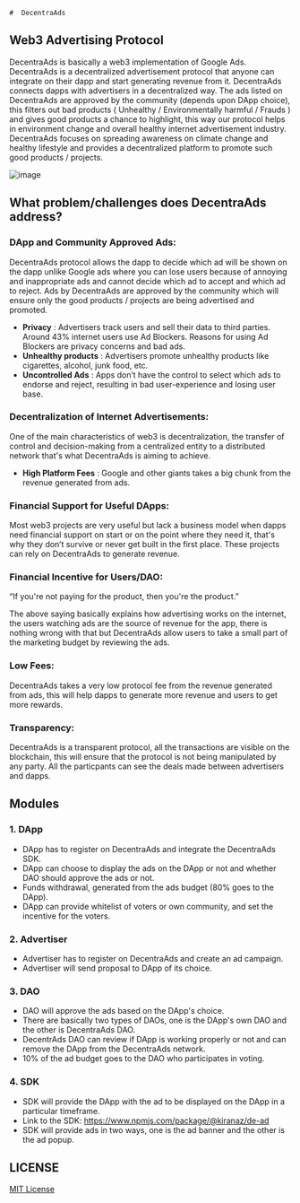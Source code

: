     #  DecentraAds
## Web3 Advertising Protocol

DecentraAds is basically a web3 implementation of Google Ads. DecentraAds is a decentralized advertisement protocol that anyone can integrate on their dapp and start generating revenue from it. DecentraAds connects dapps with advertisers in a decentralized way. The ads listed on DecentraAds are approved by the community (depends upon DApp choice), this filters out bad products ( Unhealthy / Environmentally harmful / Frauds ) and gives good products a chance to highlight, this way our protocol helps in environment change and overall healthy internet advertisement industry. DecentraAds focuses on spreading awareness on climate change and healthy lifestyle and provides a decentralized platform to promote such good products / projects.

 ![image](https://user-images.githubusercontent.com/41319684/203008664-c56445ef-291e-415a-8c57-45ffeee0676f.png)


## What problem/challenges does DecentraAds address?

### DApp and Community Approved Ads:
DecentraAds protocol allows the dapp to decide which ad will be shown on the dapp unlike Google ads where you can lose users because of annoying and inappropriate ads and cannot decide which ad to accept and which ad to reject.
Ads by DecentraAds are approved by the community which will ensure only the good products / projects are being advertised and promoted.
-  **Privacy** : Advertisers track users and sell their data to third parties. Around 43% internet users use Ad Blockers. Reasons for using Ad Blockers are privacy concerns and bad ads.
-  **Unhealthy products** : Advertisers promote unhealthy products like cigarettes, alcohol, junk food, etc.
-  **Uncontrolled Ads** : Apps don’t have the control to select which ads to endorse and reject, resulting in bad user-experience and losing user base.

### Decentralization of Internet Advertisements:
One of the main characteristics of web3 is decentralization, the transfer of control and decision-making from a centralized entity to a distributed network that's what DecentraAds is aiming to achieve.
-  **High Platform Fees** : Google and other giants takes a big chunk from the revenue generated from ads.
  
### Financial Support for Useful DApps:
Most web3 projects are very useful but lack a business model when dapps need financial support on start or on the point where they need it, that's why they don’t survive or never get built in the first place. These projects can rely on DecentraAds to generate revenue. 

### Financial Incentive for Users/DAO:

“If you're not paying for the product, then you're the product.”

The above saying basically explains how advertising works on the internet, the users watching ads are the source of revenue for the app, there is nothing wrong with that but DecentraAds allow users to take a small part of the marketing budget by reviewing the ads.

### Low Fees:
DecentraAds takes a very low protocol fee from the revenue generated from ads, this will help dapps to generate more revenue and users to get more rewards.

### Transparency:
DecentraAds is a transparent protocol, all the transactions are visible on the blockchain, this will ensure that the protocol is not being manipulated by any party. All the particpants can see the deals made between advertisers and dapps.

## Modules

### 1. DApp

- DApp has to register on DecentraAds and integrate the DecentraAds SDK.
- DApp can choose to display the ads on the DApp or not and whether DAO should approve the ads or not.
- Funds withdrawal, generated from the ads budget (80% goes to the DApp).
- DApp can provide whitelist of voters or own community, and set the incentive for the voters.

### 2. Advertiser
- Advertiser has to register on DecentraAds and create an ad campaign.
- Advertiser will send proposal to DApp of its choice.

### 3. DAO
- DAO will approve the ads based on the DApp's choice.
- There are basically two types of DAOs, one is the DApp's own DAO and the other is DecentraAds DAO.
- DecentrAds DAO can review if DApp is working properly or not and can remove the DApp from the DecentraAds network.
- 10% of the ad budget goes to the DAO who participates in voting.

### 4. SDK
- SDK will provide the DApp with the ad to be displayed on the DApp in a particular timeframe.
- Link to the SDK: https://www.npmjs.com/package/@kiranaz/de-ad
- SDK will provide ads in two ways, one is the ad banner and the other is the ad popup.

## LICENSE
[MIT License](LICENSE)

